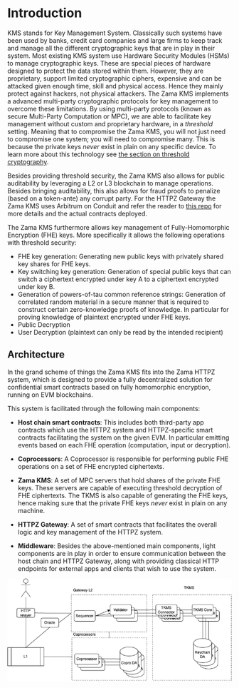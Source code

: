 # Introduction

KMS stands for Key Management System. Classically such systems have been used by banks, credit card companies and large firms to keep track and manage all the different cryptographic keys that are in play in their system.
Most existing KMS system use Hardware Security Modules (HSMs) to manage cryptographic keys. These are special pieces of hardware designed to protect the data stored within them. However, they are proprietary, support limited cryptographic ciphers, expensive and can be attacked given enough time, skill and physical access. Hence they mainly protect against hackers, not physical attackers.
The Zama KMS implements a advanced multi-party cryptographic protocols for key management to overcome these limitations. By using multi-party protocols (known as secure Multi-Party Computation or MPC), we are able to facilitate key management without custom and proprietary hardware, in a _threshold_ setting. Meaning that to compromise the Zama KMS, you will not just need to compromise one system; you will need to compromise many. This is because the private keys _never_ exist in plain on any specific device. To learn more about this technology see [the section on threshold cryptography](./concepts.md).
<!--
TODO: Also mention NIST main submission document, once it's public.
-->

Besides providing threshold security, the Zama KMS also allows for public auditability by leveraging a L2 or L3 blockchain to manage operations. Besides bringing auditability, this also allows for fraud proofs to penalize (based on a token-ante) any corrupt party.
For the HTTPZ Gateway the Zama KMS uses Arbitrum on Conduit and refer the reader to [this repo](https://github.com/zama-ai/gateway-l2) for more details and the actual contracts deployed.

The Zama KMS furthermore allows key management of Fully-Homomorphic Encryption (FHE) keys.
More specifically it allows the following operations with threshold security:
- FHE key generation: Generating new public keys with privately shared key shares for FHE keys.
- Key switching key generation: Generation of special public keys that can switch a ciphertext encrypted under key A to a ciphertext encrypted under key B.
- Generation of powers-of-tau common reference strings: Generation of correlated random material in a secure manner that is required to construct certain zero-knowledge proofs of knowledge. In particular for proving knowledge of plaintext encrypted under FHE keys.
- Public Decryption
- User Decryption (plaintext can only be read by the intended recipient)


## Architecture
In the grand scheme of things the Zama KMS fits into the Zama HTTPZ system, which is designed to provide a fully decentralized solution for confidential smart contracts based on fully homomorphic encryption, running on EVM blockchains.

This system is facilitated through the following main components:

- __Host chain smart contracts__: This includes both third-party app contracts which use the HTTPZ system and HTTPZ-specific smart contracts facilitating the system on the given EVM. In particular emitting events based on each FHE operation (computation, input or decryption).

- __Coprocessors__: A Coprocessor is responsible for performing public FHE operations on a set of FHE encrypted ciphertexts.

- __Zama KMS__: A set of MPC servers that hold shares of the private FHE keys. These servers are capable of executing threshold decryption of FHE ciphertexts. The TKMS is also capable of generating the FHE keys, hence making sure that the private FHE keys _never_ exist in plain on any machine.

- __HTTPZ Gateway__: A set of smart contracts that facilitates the overall logic and key management of the HTTPZ system.

- __Middleware__: Besides the above-mentioned main components, light components are in play in order to ensure communication between the host chain and HTTPZ Gateway, along with providing classical HTTP endpoints for external apps and clients that wish to use the system.

![Overview of the architecture](./overview.png)
